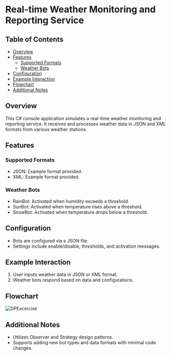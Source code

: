 # Real-time Weather Monitoring and Reporting Service

## Table of Contents

- [Overview](#overview)
- [Features](#features)
  - [Supported Formats](#supported-formats)
  - [Weather Bots](#weather-bots)
- [Configuration](#configuration)
- [Example Interaction](#example-interaction)
- [Flowchart](#flowchart)
- [Additional Notes](#additional-notes)

## Overview

This C# console application simulates a real-time weather monitoring and reporting service. It receives and processes weather data in JSON and XML formats from various weather stations.

## Features

### Supported Formats

- JSON: Example format provided.
- XML: Example format provided.

### Weather Bots

- RainBot: Activated when humidity exceeds a threshold.
- SunBot: Activated when temperature rises above a threshold.
- SnowBot: Activated when temperature drops below a threshold.

## Configuration

- Bots are configured via a JSON file.
- Settings include enable/disable, thresholds, and activation messages.

## Example Interaction

1. User inputs weather data in JSON or XML format.
2. Weather bots respond based on data and configurations.

## Flowchart

![DPExcercise](https://github.com/AyahShraim/airport-ticket-booking-system/assets/73714621/ec1a512a-d1c7-473a-bc08-d4c9aca3780b)


## Additional Notes

- Utilizes Observer and Strategy design patterns.
- Supports adding new bot types and data formats with minimal code changes.

